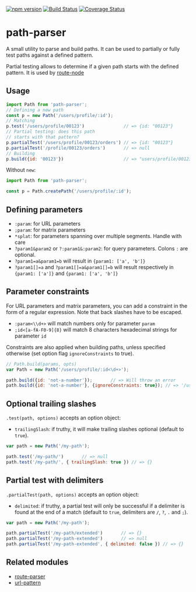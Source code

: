 [![npm version](https://badge.fury.io/js/path-parser.svg)](http://badge.fury.io/js/path-parser)
[![Build Status](https://travis-ci.org/troch/path-parser.svg)](https://travis-ci.org/troch/path-parser)
[![Coverage Status](https://coveralls.io/repos/troch/path-parser/badge.svg?branch=master)](https://coveralls.io/r/troch/path-parser?branch=master)

# path-parser

A small utility to parse and build paths. It can be used to partially or fully
test paths against a defined pattern.

Partial testing allows to determine if a given path starts with the defined pattern.
It is used by [route-node](https://github.com/troch/route-node)

## Usage

```javascript
import Path from 'path-parser';
// Defining a new path
const p = new Path('/users/profile/:id');
// Matching
p.test('/users/profile/00123')               // => {id: "00123"}
// Partial testing: does this path
// starts with that pattern?
p.partialTest('/users/profile/00123/orders') // => {id: "00123"}
p.partialTest('/profile/00123/orders')       // => null
// Building
p.build({id: '00123'})                       // => "users/profile/00123"
```

Without `new`:

```javascript
import Path from 'path-parser';

const p = Path.createPath('/users/profile/:id');
```

## Defining parameters

- `:param`: for URL parameters
- `;param`: for matrix parameters
- `*splat`: for parameters spanning over multiple segments. Handle with care
- `?param1&param2` or `?:param1&:param2`: for query parameters. Colons `:` are optional.
- `?param1=a&param1=b` will result in `{param1: ['a', 'b']}`
- `?param1[]=a` and `?param1[]=a&param1[]=b` will result respectively in `{param1: ['a']}` and `{param1: ['a', 'b']}`

## Parameter constraints

For URL parameters and matrix parameters, you can add a constraint in the form of a regular expression.
Note that back slashes have to be escaped.

- `:param<\\d+>` will match numbers only for parameter `param`
- `;id<[a-fA-F0-9]{8}` will match 8 characters hexadecimal strings for parameter `id`

Constraints are also applied when building paths, unless specified otherwise (set option flag `ignoreConstraints` to true).

```javascript
// Path.build(params, opts)
var Path = new Path('/users/profile/:id<\d+>');

path.build({id: 'not-a-number'});       // => Will throw an error
path.build({id: 'not-a-number'}, {ignoreConstraints: true}); // => '/users/profile/not-a-number'
```

## Optional trailing slashes

`.test(path, options)` accepts an option object:
- `trailingSlash`: if truthy, it will make trailing slashes optional (default to `true`).

```javascript
var path = new Path('/my-path');

path.test('/my-path/')       // => null
path.test('/my-path/', { trailingSlash: true }) // => {}
```

## Partial test with delimiters

`.partialTest(path, options)` accepts an option object:
- `delimited`: if truthy, a partial test will only be successful if a delimiter is found at the end of a match (default to `true`, delimiters are `/`, `?`, `.` and `;`).

```javascript
var path = new Path('/my-path');

path.partialTest('/my-path/extended')       // => {}
path.partialTest('/my-path-extended')       // => null
path.partialTest('/my-path-extended', { delimited: false }) // => {}
```

## Related modules

- [route-parser](https://github.com/rcs/route-parser)
- [url-pattern](https://github.com/snd/url-pattern)
